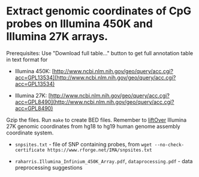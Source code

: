 Extract genomic coordinates of CpG probes on Illumina 450K and Illumina 27K arrays.
===

Prerequisites: Use "Download full table..." button to get full annotation table in text format for

- Illumina 450K: [http://www.ncbi.nlm.nih.gov/geo/query/acc.cgi?acc=GPL13534](http://www.ncbi.nlm.nih.gov/geo/query/acc.cgi?acc=GPL13534)

- Illumina 27K: [http://www.ncbi.nlm.nih.gov/geo/query/acc.cgi?acc=GPL8490](http://www.ncbi.nlm.nih.gov/geo/query/acc.cgi?acc=GPL8490)

Gzip the files. Run `make` to create BED files. Remember to [liftOver](http://genome.ucsc.edu/cgi-bin/hgLiftOver) Illumina 27K genomic coordinates from hg18 to hg19 human genome assembly coordinate system.

- `snpsites.txt` - file of SNP containing probes, from `wget --no-check-certificate https://www.rforge.net/IMA/snpsites.txt`

- `raharris.Illumina_Infinium_450K_Array.pdf`, `dataprocessing.pdf` - data preprocessing suggestions